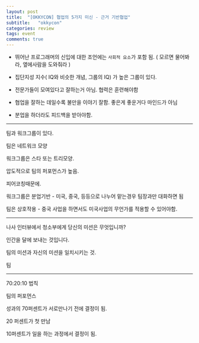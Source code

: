 ```yaml
---
layout: post
title:  "[OKKYCON] 협업의 5가지 미신 - 근거 기반협업"
subtitle:   "okkycon"
categories: review
tags: event
comments: true
---
```


- 뛰어난 프로그래머의 신입에 대한 조언에는 `사회적 요소`가 포함 됨. ( 모르면 물어봐라, 옆에사람을 도와줘라 )

- 집단지성 지수( IQ와 비슷한 개념, 그룹의 IQ) 가 높은 그룹이 있다.

- 전문가들이 모여있다고 잘하는거 아님. 협력은 훈련해야함

- 협업을 잘하는 데일수록 불만을 이야기 잘함. 좋은게 좋운거다 마인드가 아님

- 분업을 하더라도 피드백을 받아야함.

---

팀과 워크그룹이 있다.

팀은 네트워크 모양

워크그룹은 스타 또는 트리모양.

압도적으로 팀의 퍼포먼스가 높음.

피어코칭때문에.

워크그룹은 분업기반 - 미국, 중국, 등등으로 나누어 맡는경우 팀장과만 대화하면 됨

팀은 상호작용 - 중국 사업을 하면서도 미국사업의 무언가를 적용할 수 있어야함.

---

나사 인터뷰에서 청소부에게 당신의 미션은 무엇입니까?

인간을 달에 보내는 것입니다.

팀의 미션과 자신의 미션을 일치시키는 것.

팀

---

70:20:10 법칙

팀의 퍼포먼스

성과의 70퍼센트가 서로만나기 전에 결정이 됨.

20 퍼센트가 첫 만남

10퍼센트가 일을 하는 과정에서 결정이 됨.

